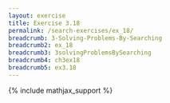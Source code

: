 ```yaml
---
layout: exercise
title: Exercise 3.18
permalink: /search-exercises/ex_18/
breadcrumb: 3-Solving-Problems-By-Searching
breadcrumb2: ex_18
breadcrumb3: 3solvingProblemsBySearching
breadcrumb4: ch3ex18
breadcrumb5: ex3.18
---
```


{% include mathjax_support %}

